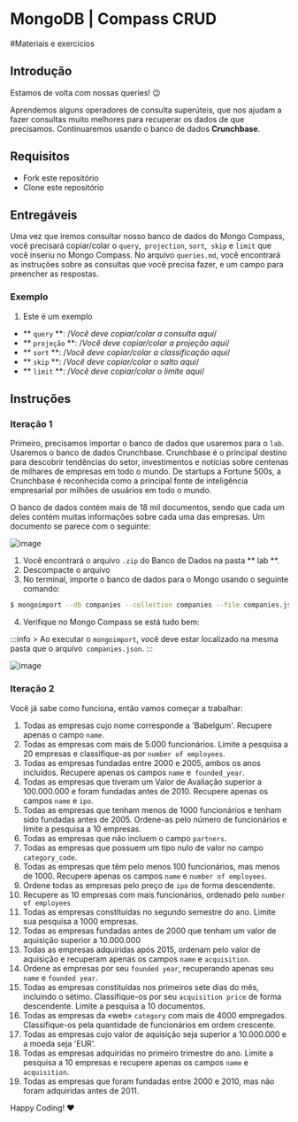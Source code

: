 
# MongoDB | Compass CRUD

#Materiais e exercicios

## Introdução

Estamos de volta com nossas queries! :wink:

Aprendemos alguns operadores de consulta superúteis, que nos ajudam a fazer consultas muito melhores para recuperar os dados de que precisamos. Continuaremos usando o banco de dados **Crunchbase**.


## Requisitos

- Fork este repositório
- Clone este repositório


## Entregáveis

Uma vez que iremos consultar nosso banco de dados do Mongo Compass, você precisará copiar/colar o `query`,` projection`, `sort`,` skip` e `limit` que você inseriu no Mongo Compass. No arquivo `queries.md`, você encontrará as instruções sobre as consultas que você precisa fazer, e um campo para preencher as respostas.

### Exemplo

1. Este é um exemplo
  - ** `query` **: /*Você deve copiar/colar a consulta aqui*/
  - ** `projeção` **: /*Você deve copiar/colar a projeção aqui*/
  - ** `sort` **: /*Você deve copiar/colar a classificação aqui*/
  - ** `skip` **: /*Você deve copiar/colar o salto aqui*/
  - ** `limit` **: /*Você deve copiar/colar o limite aqui*/

## Instruções

### Iteração 1

Primeiro, precisamos importar o banco de dados que usaremos para o `lab`. Usaremos o banco de dados Crunchbase. Crunchbase é o principal destino para descobrir tendências do setor, investimentos e notícias sobre centenas de milhares de empresas em todo o mundo. De startups a Fortune 500s, a Crunchbase é reconhecida como a principal fonte de inteligência empresarial por milhões de usuários em todo o mundo.

O banco de dados contém mais de 18 mil documentos, sendo que cada um deles contém muitas informações sobre cada uma das empresas. Um documento se parece com o seguinte:

![image](https://user-images.githubusercontent.com/23629340/36494916-d6db1770-1733-11e8-903e-5119b3c1b688.png)

1. Você encontrará o arquivo `.zip` do Banco de Dados na pasta ** lab **.
2. Descompacte o arquivo
3. No terminal, importe o banco de dados para o Mongo usando o seguinte comando:
```bash
$ mongoimport --db companies --collection companies --file companies.json
```
4. Verifique no Mongo Compass se está tudo bem:

:::info >
Ao executar o `mongoimport`, você deve estar localizado na mesma pasta que o arquivo` companies.json`.
:::

![image](https://user-images.githubusercontent.com/23629340/36534191-1f1bc5ec-17c6-11e8-9463-4945679b98c0.png)


### Iteração 2

Você já sabe como funciona, então vamos começar a trabalhar:

1. Todas as empresas cujo nome corresponde a 'Babelgum'. Recupere apenas o campo `name`.
2. Todas as empresas com mais de 5.000 funcionários. Limite a pesquisa a 20 empresas e classifique-as por `number of employees`.
3. Todas as empresas fundadas entre 2000 e 2005, ambos os anos incluídos. Recupere apenas os campos `name` e` founded_year`.
4. Todas as empresas que tiveram um Valor de Avaliação superior a 100.000.000 e foram fundadas antes de 2010. Recupere apenas os campos `name` e `ipo`.
5. Todas as empresas que tenham menos de 1000 funcionários e tenham sido fundadas antes de 2005. Ordene-as pelo número de funcionários e limite a pesquisa a 10 empresas.
6. Todas as empresas que não incluem o campo `partners`.
7. Todas as empresas que possuem um tipo nulo de valor no campo `category_code`.
8. Todas as empresas que têm pelo menos 100 funcionários, mas menos de 1000. Recupere apenas os campos `name` e `number of employees`.
9. Ordene todas as empresas pelo preço de `ipo` de forma descendente.
10. Recupere as 10 empresas com mais funcionários, ordenado pelo `number of employees`
11. Todas as empresas constituídas no segundo semestre do ano. Limite sua pesquisa a 1000 empresas.
12. Todas as empresas fundadas antes de 2000 que tenham um valor de aquisição superior a 10.000.000
13. Todas as empresas adquiridas após 2015, ordenam pelo valor de aquisição e recuperam apenas os campos `name` e `acquisition`.
14. Ordene as empresas por seu `founded year`, recuperando apenas seu` name` e `founded year`.
15. Todas as empresas constituídas nos primeiros sete dias do mês, incluindo o sétimo. Classifique-os por seu `acquisition price` de forma descendente. Limite a pesquisa a 10 documentos.
16. Todas as empresas da «web» `category` com mais de 4000 empregados. Classifique-os pela quantidade de funcionários em ordem crescente.
17. Todas as empresas cujo valor de aquisição seja superior a 10.000.000 e a moeda seja 'EUR'.
18. Todas as empresas adquiridas no primeiro trimestre do ano. Limite a pesquisa a 10 empresas e recupere apenas os campos `name` e `acquisition`.
19. Todas as empresas que foram fundadas entre 2000 e 2010, mas não foram adquiridas antes de 2011.

Happy Coding! :heart:
